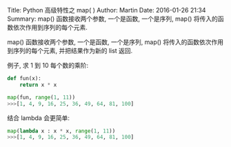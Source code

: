 Title: Python 高级特性之 map( )
Author: Martin
Date: 2016-01-26 21:34
Summary: map() 函数接收两个参数, 一个是函数, 一个是序列, map() 将传入的函数依次作用到序列的每个元素.

map() 函数接收两个参数, 一个是函数, 一个是序列, map() 将传入的函数依次作用到序列的每个元素, 并把结果作为新的 list 返回.

例子, 求 1 到 10 每个数的乘阶:
```python
def fun(x):
	return x * x

map(fun, range(1, 11))
>>>[1, 4, 9, 16, 25, 36, 49, 64, 81, 100]
```

结合 lambda 会更简单:
```python
map(lambda x : x * x, range(1, 11))
>>>[1, 4, 9, 16, 25, 36, 49, 64, 81, 100]
```
